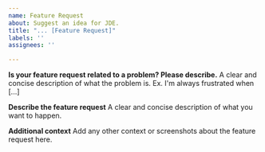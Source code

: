 ```yaml
---
name: Feature Request
about: Suggest an idea for JDE.
title: "... [Feature Request]"
labels: ''
assignees: ''

---
```


**Is your feature request related to a problem? Please describe.**
A clear and concise description of what the problem is. Ex. I'm always frustrated when [...]

**Describe the feature request**
A clear and concise description of what you want to happen.

**Additional context**
Add any other context or screenshots about the feature request here.
